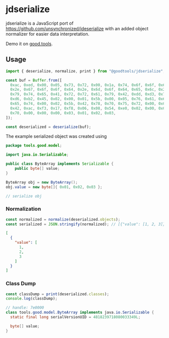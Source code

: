 # jdserialize

jdserialize is a JavaScript port of https://github.com/unsynchronized/jdeserialize with an added object normalizer for easier data interpretation.

Demo it on [good.tools](https://good.tools/java-deserialize).

## Usage

```javascript
import { deserialize, normalize, print } from "@goodtools/jdserialize";

const buf = Buffer.from([
  0xac, 0xed, 0x00, 0x05, 0x73, 0x72, 0x00, 0x1a, 0x74, 0x6f, 0x6f, 0x6c, 0x73,
  0x2e, 0x67, 0x6f, 0x6f, 0x64, 0x2e, 0x6d, 0x6f, 0x64, 0x65, 0x6c, 0x2e, 0x42,
  0x79, 0x74, 0x65, 0x41, 0x72, 0x72, 0x61, 0x79, 0x42, 0xdd, 0xd3, 0x7e, 0xd6,
  0xd6, 0xb2, 0x45, 0x02, 0x00, 0x01, 0x5b, 0x00, 0x05, 0x76, 0x61, 0x6c, 0x75,
  0x65, 0x74, 0x00, 0x02, 0x5b, 0x42, 0x78, 0x70, 0x75, 0x72, 0x00, 0x02, 0x5b,
  0x42, 0xac, 0xf3, 0x17, 0xf8, 0x06, 0x08, 0x54, 0xe0, 0x02, 0x00, 0x00, 0x78,
  0x70, 0x00, 0x00, 0x00, 0x03, 0x01, 0x02, 0x03,
]);

const deserialized = deserialize(buf);
```

The example serialized object was created using
```java
package tools.good.model;

import java.io.Serializable;

public class ByteArray implements Serializable {
    public byte[] value;
}
```

```java
ByteArray obj = new ByteArray();
obj.value = new byte[]{ 0x01, 0x02, 0x03 };

// serialize obj
```

### Normalization

```javascript
const normalized = normalize(deserialized.objects);
const serialized = JSON.stringify(normalized); // [{"value": [1, 2, 3]}]
```

```json
[
  {
    "value": [
      1,
      2,
      3
    ]
  }
]
```

### Class Dump
```javascript
const classDump = print(deserialized.classes);
console.log(classDump);
```

```java
// handle: 7e0000
class tools.good.model.ByteArray implements java.io.Serializable {
  static final long serialVersionUID = 4818239718080033349L;

  byte[] value;
}
```